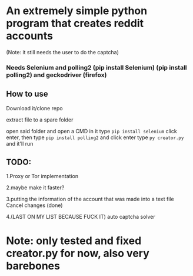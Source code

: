 
# An extremely simple python program that creates reddit accounts
(Note: it still needs the user to do the captcha)
### Needs Selenium and polling2 (pip install Selenium) (pip install polling2) and geckodriver (firefox)
## How to use

Download it/clone repo

extract file to a spare folder

open said folder and open a CMD in it
type ```pip install selenium``` click enter, then  type ```pip install polling2``` and click enter
type ```py creator.py``` and it'll run

## TODO:

1.Proxy or Tor implementation

2.maybe make it faster?

3.putting the information of the account that was made into a text file Cancel changes (done)

4.(LAST ON MY LIST BECAUSE FUCK IT) auto captcha solver




# Note: only tested and fixed creator.py for now, also very barebones
